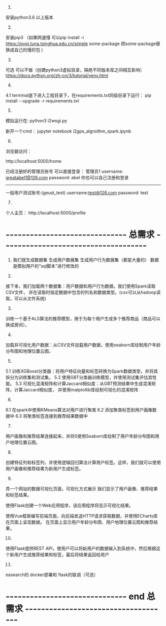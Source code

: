 1.
安装python3.6 以上版本

2. 
安装pip3 
（如果网速慢 可以pip install -i https://pypi.tuna.tsinghua.edu.cn/simple some-package  把some-package替换成自己的慢的包 )

3.
可选  可以不做（创建python3虚拟目录，隔绝不同版本库之间相互影响）
https://docs.python.org/zh-cn/3/tutorial/venv.html

4.
4.1
terminal底下进入工程目录下，在requirements.txt同级目录下运行：
pip install --upgrade -r requirements.txt

5.
模拟运行在:
python3 i2wsgi.py

新开一个cmd：
jupyter notebook i2gps_algroithm_spark.ipynb



6.
浏览器访问：

http://localhost:5000/home

已经注册好的管理员账号 可以直接登录：
管理员1
username: greatabel1@126.com
password: abel
你也可以自己注册和登录


-------------------
一般用户测试账号:(geust_test)
username:test@126.com
password: test

7.
个人主页： http://localhost:5000/profile









# ------------------------------ 总需求 ------------------------------------

1. 我们就生成数据集
生成用户数据集
生成用户行为数据集（都是大量的）
数据是模拟用户的“sql脚本”进行修改的

2.

接下来，我们加载两个数据集：用户数据和用户行为数据。我们使用Spark读取CSV文件，
并在读取时指定数据中包含的列名和数据类型。(csv可以从hadoop读取，可以从文件系统)


3.
训练一个基于ALS算法的推荐模型，用于为每个用户生成多个推荐商品（商品可以换成房间）。

4.
加载并可视化用户数据：从CSV文件加载用户数据，使用seaborn库绘制用户年龄分布图和地理位置云图。

5.
5.1
训练XGBoost分类器：将用户特征向量和标签转换为Spark数据类型，并将其拆分为训练集和测试集。
5.2
使用GBT分类器训练模型，并使用测试集评估其性能。
5.3
可视化混淆矩阵和计算Jaccard相似度：从GBT预测结果中生成混淆矩阵，计算Jaccard相似度，
并使用matplotlib库绘制可视化的混淆矩阵

6.
6.1
在spark中使用KMeans算法对用户进行聚类
6.2
添加聚类标签到用户画像数据中
6.3
将聚类标签连接到推荐结果数据中

7.
用户画像和推荐结果连接起来，并将S使用Seaborn库绘制了用户年龄分布图和用户地理位置云图。

8.
创建特征列和标签列，并使用逻辑回归算法计算用户标签。这样，我们就可以使用用户画像和推荐结果为新用户生成标签。

9.
弄一个网站的数据可视化页面，可视化方式展示
我们显示了用户画像、推荐结果和标签结果。

使用Flask创建一个Web应用程序，该应用程序将显示可视化结果。

使用Vue框架编写前端页面，向后端发送HTTP请求获取数据，并使用ECharts库在页面上呈现数据。
在页面上显示用户年龄分布图、用户地理位置云图和推荐结果。

10.
使用Flask提供REST API，使用户可以将新用户的数据输入到系统中，然后根据这个新用户生成推荐结果和标签，最后将结果返回给用户

11.
easearch的 docker部署和 flask的联调（可选）


# ------------------------------ end 总需求 ------------------------------------





